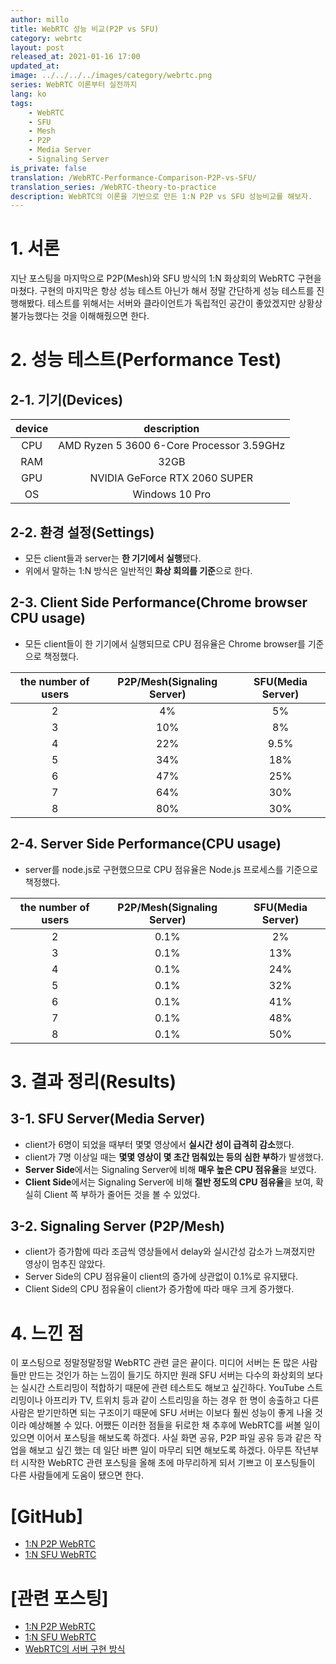 ```yaml
---
author: millo
title: WebRTC 성능 비교(P2P vs SFU)
category: webrtc
layout: post
released_at: 2021-01-16 17:00
updated_at:
image: ../../../../images/category/webrtc.png
series: WebRTC 이론부터 실전까지
lang: ko
tags:
    - WebRTC
    - SFU
    - Mesh
    - P2P
    - Media Server
    - Signaling Server
is_private: false
translation: /WebRTC-Performance-Comparison-P2P-vs-SFU/
translation_series: /WebRTC-theory-to-practice
description: WebRTC의 이론을 기반으로 만든 1:N P2P vs SFU 성능비교를 해보자.
---
```


# 1. 서론

지난 포스팅을 마지막으로 P2P(Mesh)와 SFU 방식의 1:N 화상회의 WebRTC 구현을 마쳤다. 구현의 마지막은 항상 성능 테스트 아닌가 해서 정말 간단하게 성능 테스트를 진행해봤다. 테스트를 위해서는 서버와 클라이언트가 독립적인 공간이 좋았겠지만 상황상 불가능했다는 것을 이해해줬으면 한다.

# 2. 성능 테스트(Performance Test)

## 2-1. 기기(Devices)

| device |                description                |
| :----: | :---------------------------------------: |
|  CPU   | AMD Ryzen 5 3600 6-Core Processor 3.59GHz |
|  RAM   |                   32GB                    |
|  GPU   |       NVIDIA GeForce RTX 2060 SUPER       |
|   OS   |              Windows 10 Pro               |

## 2-2. 환경 설정(Settings)

-   모든 client들과 server는 **한 기기에서 실행**됐다.
-   위에서 말하는 1:N 방식은 일반적인 **화상 회의를 기준**으로 한다.

## 2-3. Client Side Performance(Chrome browser CPU usage)

-   모든 client들이 한 기기에서 실행되므로 CPU 점유율은 Chrome browser를 기준으로 책정했다.

| the number of users | P2P/Mesh(Signaling Server) | SFU(Media Server) |
| :-----------------: | :------------------------: | :---------------: |
|          2          |             4%             |        5%         |
|          3          |            10%             |        8%         |
|          4          |            22%             |       9.5%        |
|          5          |            34%             |        18%        |
|          6          |            47%             |        25%        |
|          7          |            64%             |        30%        |
|          8          |            80%             |        30%        |

## 2-4. Server Side Performance(CPU usage)

-   server를 node.js로 구현했으므로 CPU 점유율은 Node.js 프로세스를 기준으로 책정했다.

| the number of users | P2P/Mesh(Signaling Server) | SFU(Media Server) |
| :-----------------: | :------------------------: | :---------------: |
|          2          |            0.1%            |        2%         |
|          3          |            0.1%            |        13%        |
|          4          |            0.1%            |        24%        |
|          5          |            0.1%            |        32%        |
|          6          |            0.1%            |        41%        |
|          7          |            0.1%            |        48%        |
|          8          |            0.1%            |        50%        |

# 3. 결과 정리(Results)

## 3-1. SFU Server(Media Server)

-   client가 6명이 되었을 때부터 몇몇 영상에서 **실시간 성이 급격히 감소**했다.
-   client가 7명 이상일 때는 **몇몇 영상이 몇 초간 멈춰있는 등의 심한 부하**가 발생했다.
-   **Server Side**에서는 Signaling Server에 비해 **매우 높은 CPU 점유율**을 보였다.
-   **Client Side**에서는 Signaling Server에 비해 **절반 정도의 CPU 점유율**을 보여, 확실히 Client 쪽 부하가 줄어든 것을 볼 수 있었다.

## 3-2. Signaling Server (P2P/Mesh)

-   client가 증가함에 따라 조금씩 영상들에서 delay와 실시간성 감소가 느껴졌지만 영상이 멈추진 않았다.
-   Server Side의 CPU 점유율이 client의 증가에 상관없이 0.1%로 유지됐다.
-   Client Side의 CPU 점유율이 client가 증가함에 따라 매우 크게 증가했다.

# 4. 느낀 점

이 포스팅으로 정말정말정말 WebRTC 관련 글은 끝이다. 미디어 서버는 돈 많은 사람들만 만드는 것인가 하는 느낌이 들기도 하지만 원래 SFU 서버는 다수의 화상회의 보다는 실시간 스트리밍이 적합하기 때문에 관련 테스트도 해보고 싶긴하다. YouTube 스트리밍이나 아프리카 TV, 트위치 등과 같이 스트리밍을 하는 경우 한 명이 송출하고 다른 사람은 받기만하면 되는 구조이기 때문에 SFU 서버는 이보다 훨씬 성능이 좋게 나올 것이라 예상해볼 수 있다. 어쨌든 이러한 점들을 뒤로한 채 추후에 WebRTC를 써볼 일이 있으면 이어서 포스팅을 해보도록 하겠다. 사실 화면 공유, P2P 파일 공유 등과 같은 작업을 해보고 싶긴 했는 데 일단 바쁜 일이 마무리 되면 해보도록 하겠다. 아무튼 작년부터 시작한 WebRTC 관련 포스팅을 올해 초에 마무리하게 되서 기쁘고 이 포스팅들이 다른 사람들에게 도움이 됐으면 한다.

# [GitHub]

-   [1:N P2P WebRTC](https://github.com/millo-L/Typescript-ReactJS-WebRTC-1-N-P2P)
-   [1:N SFU WebRTC](https://github.com/millo-L/Typescript-ReactJS-WebRTC-1-N-SFU)

# [관련 포스팅]

-   [1:N P2P WebRTC](https://millo-l.github.io/WebRTC-%EA%B5%AC%ED%98%84%ED%95%98%EA%B8%B0-1-N-P2P/)
-   [1:N SFU WebRTC](https://millo-l.github.io/WebRTC-%EA%B5%AC%ED%98%84%ED%95%98%EA%B8%B0-1-N-SFU/)
-   [WebRTC의 서버 구현 방식](<https://millo-l.github.io/WebRTC-%EA%B5%AC%ED%98%84-%EB%B0%A9%EC%8B%9D(Mesh-SFU-MCU)/>)
